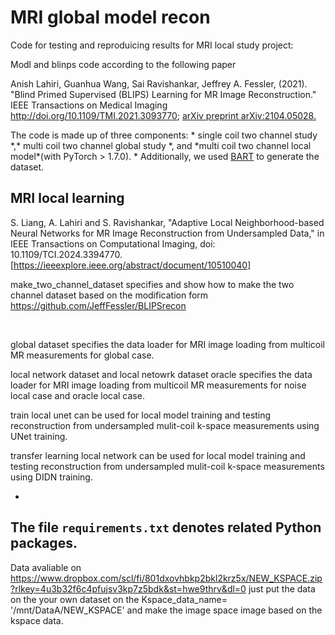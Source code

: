 MRI global model recon
=====================================

Code for testing and reproduicing results for MRI local study project:

Modl and blinps code according to the following paper

Anish Lahiri, Guanhua Wang, Sai Ravishankar, Jeffrey A. Fessler, (2021). "Blind
Primed Supervised (BLIPS) Learning for MR Image Reconstruction." IEEE
Transactions on Medical Imaging http://doi.org/10.1109/TMI.2021.3093770; [arXiv
preprint arXiv:2104.05028.](https://arxiv.org/abs/2104.05028)

The code is made up of three components: \* single coil two channel study \*,\*
multi coil two channel global study \*, and \*multi coil two channel local model\*(with
PyTorch \> 1.7.0). \* Additionally, we used
[BART](https://mrirecon.github.io/bart/) to generate the dataset.

MRI local learning
------------------
S. Liang, A. Lahiri and S. Ravishankar, "Adaptive 
Local Neighborhood-based Neural Networks for MR Image Reconstruction from Undersampled Data," 
in IEEE Transactions on Computational Imaging, doi: 10.1109/TCI.2024.3394770.
[https://ieeexplore.ieee.org/abstract/document/10510040]

make_two_channel_dataset specifies and show how to make the two channel dataset
based on the modification form https://github.com/JeffFessler/BLIPSrecon

 

global dataset  specifies the data loader for MRI image loading from
multicoil MR measurements for global case.

local network dataset and local netowrk dataset oracle specifies the data loader for MRI image loading from
multicoil MR measurements for noise local case and oracle local case.


train local unet  can be used for local  model training and testing
reconstruction from undersampled mulit-coil k-space measurements using UNet
training.

transfer learning local network  can be used for local  model training and testing
reconstruction from undersampled mulit-coil k-space measurements using DIDN
training.

 
-

The file `requirements.txt` denotes related Python packages.
------------------------------------------------------------
Data avaliable on https://www.dropbox.com/scl/fi/801dxovhbkp2bkl2krz5x/NEW_KSPACE.zip?rlkey=4u3b32f6c4pfujsv3kp7z5bdk&st=hwe9thrv&dl=0
just put the data on the your own dataset on the Kspace_data_name= '/mnt/DataA/NEW_KSPACE' and make the image space image based on the kspace data.
